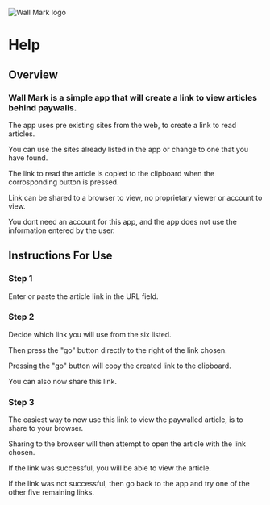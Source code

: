 ![Wall Mark logo](https://github.com/KaiKai7/Wall-Mark/assets/87836320/9e52495f-acba-4cc5-b791-1731f116fa58)

#    Help

##  Overview

###  Wall Mark is a simple app that will create a link to view articles behind paywalls.

The app uses pre existing sites from the web, to create a link to read articles.

You can use the sites already listed in the app or change to one that you have found.

The link to read the article is copied to the clipboard when the corrosponding button is pressed.

Link can be shared to a browser to view, no proprietary viewer or account to view.

You dont need an account for this app, and the app does not use the information entered by the user.


## Instructions For Use

### Step 1

Enter or paste the article link in the URL field.

### Step 2

Decide which link you will use from the six listed. 

Then press the "go" button directly to the right of the link chosen.

Pressing the "go" button will copy the created link to the clipboard.

You can also now share this link.

### Step 3

The easiest way to now use this link to view the paywalled article, is to share to your browser.

Sharing to the browser will then attempt to open the article with the link chosen.

If the link was successful, you will be able to view the article.

If the link was not successful, then go back to the app and try one of the other five remaining links.





